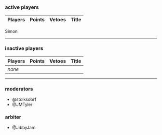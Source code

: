 ### active players

Players                   | Points | Vetoes | Title           |
--------------------------| ------:| ------:| ---------------:|
Simon
___

### inactive players

Players                   | Points | Vetoes | Title           |
--------------------------| ------:| ------:| ---------------:|
_none_                    |        |        |                 |


___


### moderators
- @stolksdorf
- @JMTyler


### arbiter
- @JibbyJam
